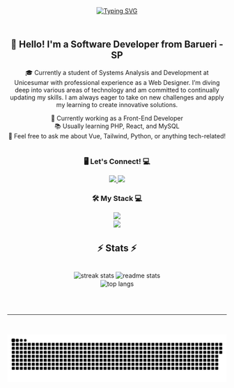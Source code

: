 <div align="center">
  <a href="https://git.io/typing-svg">
    <img src="https://readme-typing-svg.demolab.com?font=Fira+Code&weight=500&size=22&pause=1000&color=0000b4&center=true&vCenter=true&random=false&width=524&lines=%E2%8A%B9+Welcome+to+my+profile!+%CB%99%E1%B5%95%CB%99+%E2%8A%B9+" alt="Typing SVG">
  </a>
</div>

<img align="center" alt="" src="./src/header-gif.gif">

#

<div align="center">
  <h2>👋 Hello! I'm a Software Developer from Barueri - SP</h2>
  <p>
    🎓 Currently a student of Systems Analysis and Development at Unicesumar with professional experience as a Web Designer. 
    I’m diving deep into various areas of technology and am committed to continually updating my skills. 
    I am always eager to take on new challenges and apply my learning to create innovative solutions.
  </p>
  <p>
    💼 Currently working as a Front-End Developer <br>
    📚 Usually learning PHP, React, and MySQL <br>
    🤔 Feel free to ask me about Vue, Tailwind, Python, or anything tech-related!
  </p>
</div>

#

<!-- <img align="right" alt="" height="auto" width="30%" padding-bottom="100px" src="../src/coffee.gif"> -->

<h3 align="center">🖥️ Let's Connect! 💻</h3>

<div align="center"> 
  <a href="mailto:matheus.dteles13@gmail.com">
    <img src="https://img.shields.io/badge/Gmail-333333?style=for-the-badge&logo=gmail&logoColor=red" />
  </a>
  <a href="https://www.linkedin.com/in/matheus-diamantino-455534275/" target="_blank">
    <img src="https://img.shields.io/badge/LinkedIn-0077B5?style=for-the-badge&logo=linkedin&logoColor=white" target="_blank" />
  </a>
  <!-- sqlite, safari, google-chrome are other good icon options -->
</div>
<h3 align="center">🛠️ My Stack 💻</h3>

<div align="center">
  <img src="https://skillicons.dev/icons?i=bootstrap,html,css,vscode,github,git,aws,androidstudio,vue" /><br>
<img src="https://skillicons.dev/icons?i=nodejs,php,javascript,java,mysql,tailwind,react" /><br>
 
</div>

<h2 align="center">⚡ Stats ⚡</h2>
<br>
<div align=center>
  <img width=390 src="https://github-readme-streak-stats-salesp07.vercel.app/?user=MatheusDiamantino&count_private=true&theme=react&border_radius=10" alt="streak stats"/>
  <img width=390 src="https://github-readme-stats-salesp07.vercel.app/api?username=MatheusDiamantino&count_private=true&show_icons=true&theme=react&rank_icon=github&border_radius=10" alt="readme stats" />
  <br/>
  <img width=325 align="center" src="https://github-readme-stats-salesp07.vercel.app/api/top-langs/?username=MatheusDiamantino&hide=HTML&langs_count=8&layout=compact&theme=react&border_radius=10&size_weight=0.5&count_weight=0.5&exclude_repo=github-readme-stats" alt="top langs" />
</div>

<br/><br/>

<hr/>

<br/>

  ![Snake animation](https://github.com/MatheusDiamantino/MatheusDiamantino/blob/output/github-contribution-grid-snake-dark.svg)

